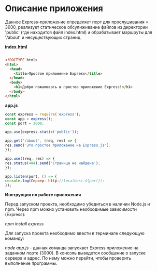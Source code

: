 # Описание приложения
Данное Express-приложение определяет порт для прослушивания = 3000, реализует статическое обсулиживание файлов из директории 'public' (где находится файл index.html) и обрабатывает маршруты для '/about' и несуществующих страниц.

**index.html**

```html

<!DOCTYPE html>
<html>
  <head>
    <title>Простое приложение Express</title>
  </head>
  <body>
    <h1>Добро пожаловать в простое приложение Express!</h1>
  </body>
</html>
```
**app.js** 

```javascript
const express = require('express');
const app = express();
const port = 3000;

app.use(express.static('public'));

app.get('/about', (req, res) => {
res.send('Это простое приложение на Express.js');
});

app.use((req, res) => {
res.status(404).send('Страница не найдена');
});

app.listen(port, () => {
console.log(Сервер: http://localhost:${port});
});
```
**Инструкция по работе приложения**

Перед запуском проекта, необходимо убедиться в наличии Node.js и npm. Через npm можно установить необходимые зависимости (Express):

*npm install express*

Для запуска проекта необходимо ввести в терминале следующую команду: 

*node app.js* - данная команда запускает Express приложение на заданном порте (3000). В консоль выведется сообщение о запуске сервера и адрес. По нему можно перейти, чтобы проверить выполнение программы.

